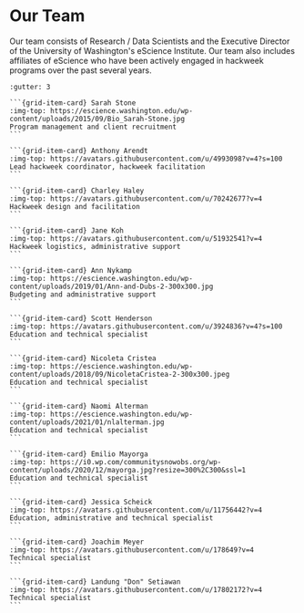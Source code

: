# Our Team

Our team consists of Research / Data Scientists and the Executive Director of the University of Washington's eScience Institute. Our team also includes affiliates of eScience who have been actively engaged in hackweek programs over the past several years.

````{grid} 2 2 3 4
:gutter: 3

```{grid-item-card} Sarah Stone
:img-top: https://escience.washington.edu/wp-content/uploads/2015/09/Bio_Sarah-Stone.jpg
Program management and client recruitment
```

```{grid-item-card} Anthony Arendt
:img-top: https://avatars.githubusercontent.com/u/4993098?v=4?s=100
Lead hackweek coordinator, hackweek facilitation
```

```{grid-item-card} Charley Haley
:img-top: https://avatars.githubusercontent.com/u/70242677?v=4
Hackweek design and facilitation
```

```{grid-item-card} Jane Koh
:img-top: https://avatars.githubusercontent.com/u/51932541?v=4
Hackweek logistics, administrative support
```

```{grid-item-card} Ann Nykamp
:img-top: https://escience.washington.edu/wp-content/uploads/2019/01/Ann-and-Dubs-2-300x300.jpg
Budgeting and administrative support
```

```{grid-item-card} Scott Henderson
:img-top: https://avatars.githubusercontent.com/u/3924836?v=4?s=100
Education and technical specialist
```

```{grid-item-card} Nicoleta Cristea
:img-top: https://escience.washington.edu/wp-content/uploads/2018/09/NicoletaCristea-2-300x300.jpeg
Education and technical specialist
```

```{grid-item-card} Naomi Alterman
:img-top: https://escience.washington.edu/wp-content/uploads/2021/01/nlalterman.jpg
Education and technical specialist
```

```{grid-item-card} Emilio Mayorga
:img-top: https://i0.wp.com/communitysnowobs.org/wp-content/uploads/2020/12/mayorga.jpg?resize=300%2C300&ssl=1
Education and technical specialist
```

```{grid-item-card} Jessica Scheick
:img-top: https://avatars.githubusercontent.com/u/11756442?v=4 Education, administrative and technical specialist
```

```{grid-item-card} Joachim Meyer
:img-top: https://avatars.githubusercontent.com/u/178649?v=4
Technical specialist
```

```{grid-item-card} Landung "Don" Setiawan
:img-top: https://avatars.githubusercontent.com/u/17802172?v=4
Technical specialist
```

````
